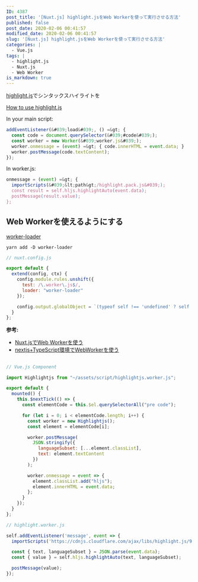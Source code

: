 ```yaml
---
ID: 4387
post_title: '[Nuxt.js] highlight.jsをWeb Workerを使って実行させる方法'
published: false
post_date: 2020-02-06 00:41:57
modified_date: 2020-02-06 00:41:57
slug: '[Nuxt.js] highlight.jsをWeb Workerを使って実行させる方法'
categories: |
  - Vue.js
tags: |
  - highlight.js
  - Nuxt.js
  - Web Worker
is_markdown: true
---
```

[highlight.js](https://highlightjs.org/)でシンタックスハイライトを

[How to use highlight.js](https://highlightjs.org/usage/)


In your main script:

```js
addEventListener(&#039;load&#039;, () =&gt; {
  const code = document.querySelector(&#039;#code&#039;);
  const worker = new Worker(&#039;worker.js&#039;);
  worker.onmessage = (event) =&gt; { code.innerHTML = event.data; }
  worker.postMessage(code.textContent);
});
```

In worker.js:

```js
onmessage = (event) =&gt; {
  importScripts(&#039;&lt;path&gt;/highlight.pack.js&#039;);
  const result = self.hljs.highlightAuto(event.data);
  postMessage(result.value);
};
```

## Web Workerを使えるようにする

[worker-loader](https://github.com/webpack-contrib/worker-loader)

```
yarn add -D worker-loader
```

```js
// nuxt.config.js

export default {
  extend(config, ctx) {
    config.module.rules.unshift({
      test: /\.worker\.js$/,
      loader: "worker-loader"
    });

    config.output.globalObject = `(typeof self !== 'undefined' ? self : this)`;
  }
};
```

**参考:** 
- [Nuxt.jsでWeb Workerを使う](https://qiita.com/ryo_dg/items/f731a5e03b3c09782a32)
- [nextjs+TypeScript環境でWebWorkerを使う](https://qiita.com/KuwaK/items/7938d6068645c27be99a)


## 

```js
// Vue.js Component

import Highlightjs from "~/assets/script/highlightjs.worker.js";

export default {
  mounted() {
    this.$nextTick(() => {
      const elementCode = this.$el.querySelectorAll("pre code");

      for (let i = 0; i < elementCode.length; i++) {
        const worker = new Highlightjs();
        const element = elementCode[i];

        worker.postMessage(
          JSON.stringify({
            languageSubset: [...element.classList],
            text: element.textContent
          })
        );

        worker.onmessage = event => {
          element.classList.add("hljs");
          element.innerHTML = event.data;
        };
      }
    });
  }
};
```

```js
// highlight.worker.js

self.addEventListener('message', event => {
  importScripts('https://cdnjs.cloudflare.com/ajax/libs/highlight.js/9.18.1/highlight.min.js');

  const { text, languageSubset } = JSON.parse(event.data);
  const { value } = self.hljs.highlightAuto(text, languageSubset);

  postMessage(value);
});

```